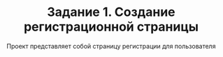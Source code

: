 <h1 align="center">Задание 1. Создание регистрационной страницы </h1> 
<p align="center"> Проект представляет собой страницу регистрации для пользователя </p>
<img="https://github.com/user-attachments/assets/24576f45-0f76-4ab8-8bd3-e9f61f80c2f2">


